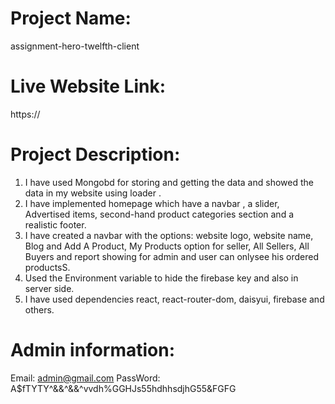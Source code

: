 # Project Name:

assignment-hero-twelfth-client

# Live Website Link:

https://

# Project Description:

1. I have used Mongobd for storing and getting the data and showed the data in my website using loader .
2. I have implemented homepage which have a navbar , a slider, Advertised items, second-hand product categories section and a realistic footer.
3. I have created a navbar with the options: website logo, website name, Blog and Add A Product, My Products option for seller, All Sellers, All Buyers and report showing for admin and user can onlysee his ordered productsS.
4. Used the Environment variable to hide the firebase key and also in server side.
5. I have used dependencies react, react-router-dom, daisyui, firebase and others.

# Admin information:

Email: admin@gmail.com
PassWord: A$fTYTY^&&^&&^vvdh%GGHJs55hdhhsdjhG55&FGFG
